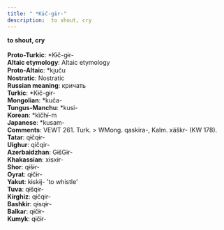 ```yaml
---
title: " *Kɨč-gɨr-"
description:  to shout, cry
---
```

<strong> to shout, cry</strong><br><br>
<strong>Proto-Turkic</strong>:  *Kɨč-gɨr-<br>
<strong>Altaic etymology</strong>:  Altaic etymology<br>
<strong> Proto-Altaic</strong>:  *ki̯uču<br>
<strong>Nostratic</strong>:  Nostratic<br>
<strong>Russian meaning</strong>:  кричать<br>
<strong>Turkic</strong>:  *Kɨč-gɨr-<br>
<strong>Mongolian</strong>:  *kuča-<br>
<strong>Tungus-Manchu</strong>:  *kusi-<br>
<strong>Korean</strong>:  *kìčhɨ́-m<br>
<strong>Japanese</strong>:  *kusam-<br>
<strong>Comments</strong>:  VEWT 261. Turk. > WMong. qaskira-, Kalm. xäškr- (KW 178).<br>
<strong>Tatar</strong>:  qɨčqɨr-<br>
<strong>Uighur</strong>:  qičqir-<br>
<strong>Azerbaidzhan</strong>:  GɨšGɨr-<br>
<strong>Khakassian</strong>:  xɨsxɨr-<br>
<strong>Shor</strong>:  qɨšɨr-<br>
<strong>Oyrat</strong>:  qɨčɨr-<br>
<strong>Yakut</strong>:  kɨskɨj- 'to whistle'<br>
<strong>Tuva</strong>:  qɨšqɨr-<br>
<strong>Kirghiz</strong>:  qɨčqɨr-<br>
<strong>Bashkir</strong>:  qɨsqɨr-<br>
<strong>Balkar</strong>:  qɨčɨr-<br>
<strong>Kumyk</strong>:  qɨčɨr-<br>


